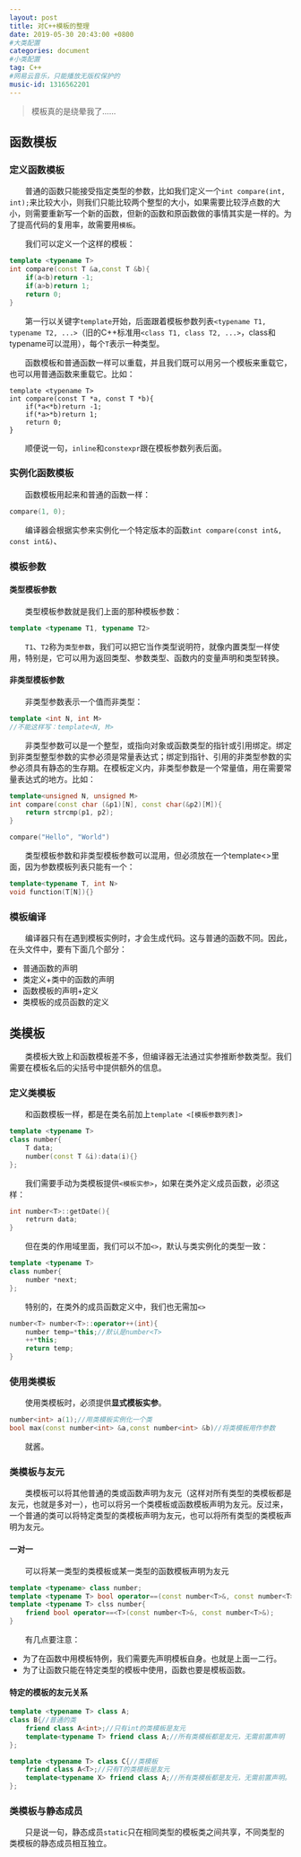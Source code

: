 ```yaml
---
layout: post
title: 对C++模板的整理
date: 2019-05-30 20:43:00 +0800
#大类配置
categories: document
#小类配置
tag: C++
#网易云音乐，只能播放无版权保护的
music-id: 1316562201
---
```


> 模板真的是绕晕我了……

<!-- more -->

## 函数模板

### 定义函数模板

&emsp;&emsp;普通的函数只能接受指定类型的参数，比如我们定义一个`int compare(int, int);`来比较大小，则我们只能比较两个整型的大小，如果需要比较浮点数的大小，则需要重新写一个新的函数，但新的函数和原函数做的事情其实是一样的。为了提高代码的复用率，故需要用`模板`。

&emsp;&emsp;我们可以定义一个这样的模板：

```c++
template <typename T>
int compare(const T &a,const T &b){
    if(a<b)return -1;
    if(a>b)return 1;
    return 0;
}
```

&emsp;&emsp;第一行以关键字`template`开始，后面跟着模板参数列表`<typename T1, typename T2, ...>`（旧的C++标准用`<class T1, class T2, ...>`，class和typename可以混用），每个`T`表示一种类型。

&emsp;&emsp;函数模板和普通函数一样可以重载，并且我们既可以用另一个模板来重载它，也可以用普通函数来重载它。比如：

```
template <typename T>
int compare(const T *a, const T *b){
    if(*a<*b)return -1;
    if(*a>*b)return 1;
    return 0;
}
```

&emsp;&emsp;顺便说一句，`inline`和`constexpr`跟在模板参数列表后面。

### 实例化函数模板

&emsp;&emsp;函数模板用起来和普通的函数一样：

```c++
compare(1, 0);
```

&emsp;&emsp;编译器会根据实参来实例化一个特定版本的函数`int compare(const int&, const int&)`、

### 模板参数

#### 类型模板参数

&emsp;&emsp;类型模板参数就是我们上面的那种模板参数：

```c++
template <typename T1, typename T2>
```

&emsp;&emsp;`T1`、`T2`称为`类型参数`，我们可以把它当作类型说明符，就像内置类型一样使用，特别是，它可以用为返回类型、参数类型、函数内的变量声明和类型转换。

#### 非类型模板参数

&emsp;&emsp;非类型参数表示一个值而非类型：

```c++
template <int N, int M>
//不能这样写：template<N, M>
```

&emsp;&emsp;非类型参数可以是一个整型，或指向对象或函数类型的指针或引用绑定。绑定到非类型整型参数的实参必须是常量表达式；绑定到指针、引用的非类型参数的实参必须具有静态的生存期。在模板定义内，非类型参数是一个常量值，用在需要常量表达式的地方。比如：

```c++
template<unsigned N, unsigned M>
int compare(const char (&p1)[N], const char(&p2)[M]){
    return strcmp(p1, p2);
}

compare("Hello", "World")
```

&emsp;&emsp;类型模板参数和非类型模板参数可以混用，但必须放在一个template<>里面，因为参数模板列表只能有一个：

```c++
template<typename T, int N>
void function(T[N]){}
```

### 模板编译

&emsp;&emsp;编译器只有在遇到模板实例时，才会生成代码。这与普通的函数不同。因此，在头文件中，要有下面几个部分：

- 普通函数的声明
- 类定义+类中的函数的声明
- 函数模板的声明+定义
- 类模板的成员函数的定义

## 类模板

&emsp;&emsp;类模板大致上和函数模板差不多，但编译器无法通过实参推断参数类型。我们需要在模板名后的尖括号中提供额外的信息。

### 定义类模板

&emsp;&emsp;和函数模板一样，都是在类名前加上`template <[模板参数列表]>`

```c++
template <typename T>
class number{
    T data;
    number(const T &i):data(i){}
};
```

&emsp;&emsp;我们需要手动为类模板提供`<模板实参>`，如果在类外定义成员函数，必须这样：

```c++
int number<T>::getDate(){
    retrurn data;
}
```

&emsp;&emsp;但在类的作用域里面，我们可以不加`<>`，默认与类实例化的类型一致：

```c++
template <typename T>
class number{
    number *next;
};
```

&emsp;&emsp;特别的，在类外的成员函数定义中，我们也无需加`<>`

```c++
number<T> number<T>::operator++(int){
    number temp=*this;//默认是number<T>
    ++*this;
    return temp;
}
```

### 使用类模板

&emsp;&emsp;使用类模板时，必须提供**显式模板实参**。

```c++
number<int> a(1);//用类模板实例化一个类
bool max(const number<int> &a,const number<int> &b)//将类模板用作参数
```

&emsp;&emsp;就酱。

### 类模板与友元

&emsp;&emsp;类模板可以将其他普通的类或函数声明为友元（这样对所有类型的类模板都是友元，也就是多对一），也可以将另一个类模板或函数模板声明为友元。反过来，一个普通的类可以将特定类型的类模板声明为友元，也可以将所有类型的类模板声明为友元。

#### 一对一

&emsp;&emsp;可以将某一类型的类模板或某一类型的函数模板声明为友元

```c++
template <typename> class number;
template <typename T> bool operator==(const number<T>&, const number<T>&);
template <typename T> clss number{
    friend bool operator==<T>(const number<T>&, const number<T>&);
}
```

&emsp;&emsp;有几点要注意：

- 为了在函数中用模板特例，我们需要先声明模板自身。也就是上面一二行。
- 为了让函数只能在特定类型的模板中使用，函数也要是模板函数。

#### 特定的模板的友元关系

```c++
template <typename T> class A;
class B{//普通的类
    friend class A<int>;//只有int的类模板是友元
    template<typename T> friend class A;//所有类模板都是友元，无需前置声明
};

template <typename T> class C{//类模板
    friend class A<T>;//只有T的类模板是友元
    template<typename X> friend class A;//所有类模板都是友元，无需前置声明。注意用了不同的模板参数X
};
```

### 类模板与静态成员

&emsp;&emsp;只是说一句，静态成员`static`只在相同类型的模板类之间共享，不同类型的类模板的静态成员相互独立。

